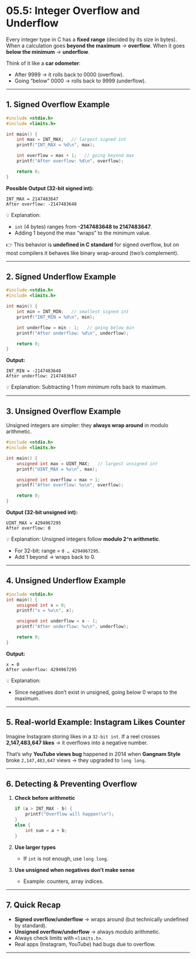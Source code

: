 # 05.5: Integer Overflow and Underflow

Every integer type in C has a **fixed range** (decided by its size in bytes).
When a calculation goes **beyond the maximum** → **overflow**.
When it goes **below the minimum** → **underflow**.

Think of it like a **car odometer**:

* After 9999 → it rolls back to 0000 (overflow).
* Going “below” 0000 → rolls back to 9999 (underflow).

---

## 1. Signed Overflow Example

```c
#include <stdio.h>
#include <limits.h>

int main() {
    int max = INT_MAX;   // largest signed int
    printf("INT_MAX = %d\n", max);

    int overflow = max + 1;   // going beyond max
    printf("After overflow: %d\n", overflow);

    return 0;
}
```

**Possible Output (32-bit signed int):**

```
INT_MAX = 2147483647
After overflow: -2147483648
```

💡 Explanation:

* `int` (4 bytes) ranges from **-2147483648 to 2147483647**.
* Adding 1 beyond the max “wraps” to the minimum value.

👉 This behavior is **undefined in C standard** for signed overflow,
but on most compilers it behaves like binary wrap-around (two’s complement).

---

## 2. Signed Underflow Example

```c
#include <stdio.h>
#include <limits.h>

int main() {
    int min = INT_MIN;   // smallest signed int
    printf("INT_MIN = %d\n", min);

    int underflow = min - 1;   // going below min
    printf("After underflow: %d\n", underflow);

    return 0;
}
```

**Output:**

```
INT_MIN = -2147483648
After underflow: 2147483647
```

💡 Explanation:
Subtracting 1 from minimum rolls back to maximum.

---

## 3. Unsigned Overflow Example

Unsigned integers are simpler: they **always wrap around** in modulo arithmetic.

```c
#include <stdio.h>
#include <limits.h>

int main() {
    unsigned int max = UINT_MAX;   // largest unsigned int
    printf("UINT_MAX = %u\n", max);

    unsigned int overflow = max + 1;
    printf("After overflow: %u\n", overflow);

    return 0;
}
```

**Output (32-bit unsigned int):**

```
UINT_MAX = 4294967295
After overflow: 0
```

💡 Explanation:
Unsigned integers follow **modulo 2^n arithmetic**.

* For 32-bit: range = `0 … 4294967295`.
* Add 1 beyond → wraps back to 0.

---

## 4. Unsigned Underflow Example

```c
#include <stdio.h>
int main() {
    unsigned int x = 0;
    printf("x = %u\n", x);

    unsigned int underflow = x - 1;
    printf("After underflow: %u\n", underflow);

    return 0;
}
```

**Output:**

```
x = 0
After underflow: 4294967295
```

💡 Explanation:

* Since negatives don’t exist in unsigned, going below 0 wraps to the maximum.

---

## 5. Real-world Example: Instagram Likes Counter

Imagine Instagram storing likes in a `32-bit int`.
If a reel crosses **2,147,483,647 likes** → it overflows into a negative number.

That’s why **YouTube views bug** happened in 2014 when **Gangnam Style** broke `2,147,483,647` views → they upgraded to `long long`.

---

## 6. Detecting & Preventing Overflow

1. **Check before arithmetic**

   ```c
   if (a > INT_MAX - b) {
       printf("Overflow will happen!\n");
   }
   else {
       int sum = a + b;
   }
   ```

2. **Use larger types**

   * If `int` is not enough, use `long long`.

3. **Use unsigned when negatives don’t make sense**

   * Example: counters, array indices.

---

## 7. Quick Recap

* **Signed overflow/underflow** → wraps around (but technically undefined by standard).
* **Unsigned overflow/underflow** → always modulo arithmetic.
* Always check limits with `<limits.h>`.
* Real apps (Instagram, YouTube) had bugs due to overflow.

---
